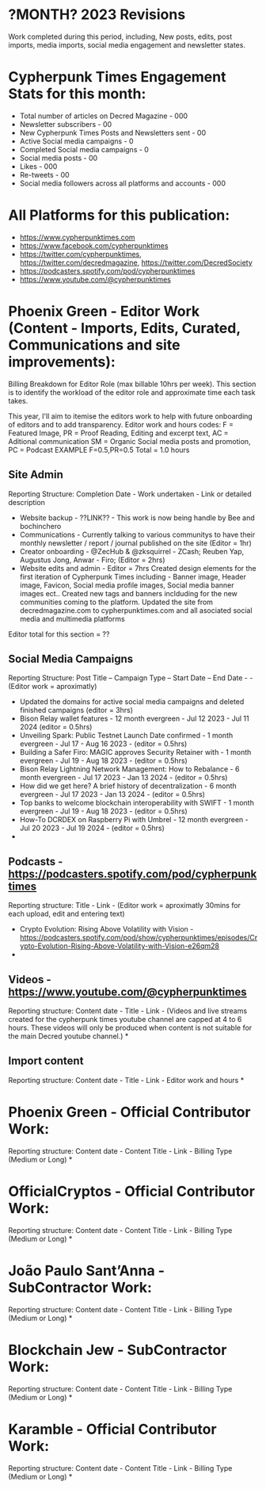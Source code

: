 # ?MONTH? 2023 Revisions
Work completed during this period, including, New posts, edits, post imports, media imports, social media engagement and newsletter states.

# Cypherpunk Times Engagement Stats for this month:
* Total number of articles on Decred Magazine -  000
* Newsletter subscribers - 00
* New Cypherpunk Times Posts and Newsletters sent - 00
* Active Social media campaigns - 0
* Completed Social media campaigns - 0
* Social media posts - 00
* Likes - 000
* Re-tweets - 00
* Social media followers across all platforms and accounts - 000

# All Platforms for this publication:
* https://www.cypherpunktimes.com
* https://www.facebook.com/cypherpunktimes
* https://twitter.com/cypherpunktimes, https://twitter.com/decredmagazine, https://twitter.com/DecredSociety
* https://podcasters.spotify.com/pod/cypherpunktimes
* https://www.youtube.com/@cypherpunktimes


# Phoenix Green - Editor Work (Content - Imports, Edits, Curated, Communications and site improvements):

Billing Breakdown for Editor Role (max billable 10hrs per week).
This section is to identify the workload of the editor role and approximate time each task takes.

This year, I'll aim to itemise the editors work to help with future onboarding of editors and to add transparency. 
Editor work and hours codes: 
F = Featured Image, PR = Proof Reading, Editing and excerpt text, AC = Aditional communication 
SM = Organic Social media posts and promotion, PC = Podcast
EXAMPLE F=0.5,PR=0.5 Total = 1.0 hours


## Site Admin
Reporting Structure: Completion Date - Work undertaken - Link or detailed description
* Website backup - ??LINK?? - This work is now being handle by Bee and bochinchero
* Communications - Currently talking to various communitys to have their monthly newsletter / report / journal published on the site (Editor = 1hr)
* Creator onboarding - @ZecHub & @zksquirrel - ZCash; Reuben Yap, Augustus Jong, Anwar - Firo; (Editor = 2hrs)
* Website edits and admin - Editor = 7hrs
Created design elements for the first iteration of Cypherpunk Times including - Banner image, Header image, 
Favicon, Social media profile images, Social media banner images ect.. Created new tags and banners inclduding for the new communities 
coming to the platform. Updated the site from decredmagazine.com to cypherpunktimes.com and all asociated social media and multimedia platforms

Editor total for this section = ??

## Social Media Campaigns 
Reporting Structure: Post Title – Campaign Type – Start Date – End Date - - (Editor work = aproximatly)
* Updated the domains for active social media campaigns and deleted finished campaigns (editor = 3hrs)
* Bison Relay wallet features - 12 month evergreen - Jul 12 2023 - Jul 11 2024 (editor = 0.5hrs)
* Unveiling Spark: Public Testnet Launch Date confirmed - 1 month evergreen - Jul 17 - Aug 16 2023 - (editor = 0.5hrs)
* Building a Safer Firo: MAGIC approves Security Retainer with - 1 month evergreen - Jul 19 - Aug 18 2023 - (editor = 0.5hrs)
* Bison Relay Lightning Network Management: How to Rebalance - 6 month evergreen - Jul 17 2023 - Jan 13 2024 - (editor = 0.5hrs)
* How did we get here? A brief history of decentralization - 6 month evergreen - Jul 17 2023 - Jan 13 2024 - (editor = 0.5hrs)
* Top banks to welcome blockchain interoperability with SWIFT - 1 month evergreen - Jul 19 - Aug 18 2023 - (editor = 0.5hrs)
* How-To DCRDEX on Raspberry Pi with Umbrel - 12 month evergreen - Jul 20 2023 - Jul 19 2024 - (editor = 0.5hrs)
* 

## Podcasts - https://podcasters.spotify.com/pod/cypherpunktimes
Reporting structure: Title - Link - (Editor work = aproximatly 30mins for each upload, edit and entering text)
* Crypto Evolution: Rising Above Volatility with Vision - https://podcasters.spotify.com/pod/show/cypherpunktimes/episodes/Crypto-Evolution-Rising-Above-Volatility-with-Vision-e26qm28
* 

## Videos - https://www.youtube.com/@cypherpunktimes
Reporting structure: Content date - Title - Link - (Videos and live streams created for the cypherpunk times youtube channel 
are capped at 4 to 6 hours. These videos will only be produced when content is not suitable for the main Decred youtube channel.)
* 

## Import content
Reporting structure: Content date - Title - Link - Editor work and hours
* 

# Phoenix Green - Official Contributor Work:
Reporting structure: Content date - Content Title - Link - Billing Type (Medium or Long)
* 

# OfficialCryptos - Official Contributor Work:
Reporting structure: Content date - Content Title - Link - Billing Type (Medium or Long)
* 

# João Paulo Sant’Anna - SubContractor Work:
Reporting structure: Content date - Content Title - Link - Billing Type (Medium or Long)
* 

# Blockchain Jew - SubContractor Work:
Reporting structure: Content date - Content Title - Link - Billing Type (Medium or Long)
* 

# Karamble - Official Contributor Work:
Reporting structure: Content date - Content Title - Link - Billing Type (Medium or Long)
* 



